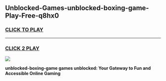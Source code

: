
## Unblocked-Games-unblocked-boxing-game-Play-Free-q8hx0
<h3>
<a href="https://premium76.site?title=unblocked-boxing-game&ref=15A">CLICK TO PLAY</a></h3>
<hr>

<h3>
<a href="https://premium76.site?title=unblocked-boxing-game&ref=15A">CLICK 2 PLAY</a>
  
</h3>

<a href="https://premium76.site?title=unblocked-boxing-game&ref=15A"><img src="https://clearcache.store/games.png"></a>


**unblocked-boxing-game games unblocked: Your Gateway to Fun and Accessible Online Gaming**

